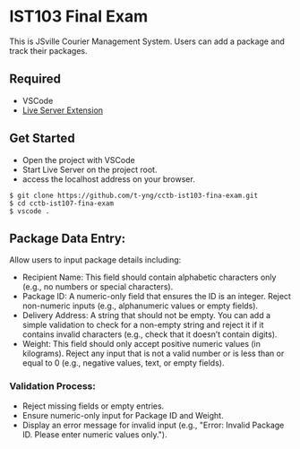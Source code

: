 # IST103 Final Exam
This is JSville Courier Management System.
Users can add a package and track their packages.

## Required
- VSCode
- [Live Server Extension](https://marketplace.visualstudio.com/items?itemName=ritwickdey.LiveServer)

## Get Started

- Open the project with VSCode
- Start Live Server on the project root.
- access the localhost address on your browser.

```
$ git clone https://github.com/t-yng/cctb-ist103-fina-exam.git
$ cd cctb-ist107-fina-exam
$ vscode .
```

## Package Data Entry:
Allow users to input package details including:

- Recipient Name: This field should contain alphabetic characters only (e.g., no numbers or special characters).
- Package ID: A numeric-only field that ensures the ID is an integer. Reject non-numeric inputs (e.g., alphanumeric values or empty fields).
- Delivery Address: A string that should not be empty. You can add a simple validation to check for a non-empty string and reject it if it contains invalid characters (e.g., check that it doesn’t contain digits).
- Weight: This field should only accept positive numeric values (in kilograms). Reject any input that is not a valid number or is less than or equal to 0 (e.g., negative values, text, or empty fields).

### Validation Process:
- Reject missing fields or empty entries.
- Ensure numeric-only input for Package ID and Weight.
- Display an error message for invalid input (e.g., "Error: Invalid Package ID. Please enter numeric values only.").
